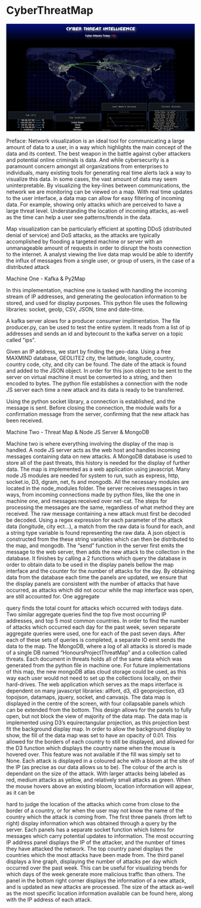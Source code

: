 # CyberThreatMap

![img](Map.png)

Preface:
Network visualization is an ideal tool for communicating a large amount of data to a user, in a way which highlights the main concept of the data and its context. The best weapon in the battle against cyber attackers and potential online criminals is data. And while cybersecurity is a paramount concern amongst all organizations from enterprises to individuals, many existing tools for generating real time alerts lack a way to visualize this data. In some cases, the vast amount of data may seem uninterpretable. By visualizing the key-lines between communications, the network we are monitoring can be viewed on a map. With real time updates to the user interface, a data map can allow for easy filtering of incoming data. For example, showing only attacks which are perceived to have a large threat level. Understanding the location of incoming attacks, as-well as the time can help a user see patterns/trends in the data.

Map visualization can be particularly efficient at spotting DDoS (distributed denial of service) and DoS attacks, as the attacks are typically accomplished by flooding a targeted machine or server with an unmanageable amount of requests in order to disrupt the hosts connection to the internet. A analyst viewing the live data map would be able to identify the influx of messages from a single user, or group of users, in the case of a distributed attack

Machine One - Kafka & Py2Map

In this implementation, machine one is tasked with handling the incoming stream of IP addresses, and generating the geolocation information to be stored, and used for display purposes. This python file uses the following libraries: socket, geoIp, CSV, JSON, time and date-time.

A kafka server alows for a producer consumer implimentation.  The file producer.py, can be used to test the entire system.  It reads from a list of ip addresses and sends an id and bytecount to the kafka server on a topic called "ips".

Given an IP address, we start by finding the geo-data. Using a free MAXMIND database, GEOLITE2 city, the latitude, longitude, country, country code, city, and city can be found. The date of the attack is found and added to the JSON object.
In order for this json object to be sent to the server on virtual machine it must be converted to a string, and then encoded to bytes. The python file establishes a connection with the node JS server each time a new attack and its data is ready to be transferred.

Using the python socket library, a connection is established, and the message is sent. Before closing the connection, the module waits for a confirmation message from the server, confirming that the new attack has been received.

Machine Two - Threat Map & Node JS Server & MongoDB

Machine two is where everything involving the display of the map is handled. A node JS server acts as the web host and handles incoming messages containing data on new attacks. A MongoDB database is used to store all of the past threats, this history is needed for the display of further data. The map is implemented as a web application using javascript.
Many node JS modules are needed for system to run, such as express, http, socket.io, D3, dgram, net, fs and mongodb. All the necessary modules are located in the node_modules folder. The server receives messages in two ways, from incoming connections made by python files, like the one in machine one, and messages received over net-cat. The steps for processing the messages are the same, regardless of what method they are received. The raw message containing a new attack must first be decoded be decoded. Using a regex expression for each parameter of the attack data (longitude, city ect...), a match from the raw data is found for each, and a string type variable is found representing the raw data. A json object is constructed from the these string variables which can then be distributed to the map, and mongodb. The “send” function in the server first emits the message to the web server, then adds the new attack to the collection in the database. It finishes by calling a 2 functions which query the database in order to obtain data to be used in the display panels bellow the map interface and the counter for the number of attacks for the day. By obtaining data from the database each time the panels are updated, we ensure that the display panels are consistent with the number of attacks that have occurred, as attacks which did not occur while the map interface was open, are still accounted for. One aggregate
   
 query finds the total count for attacks which occurred with todays date. Two similar aggregate queries find the top five most occurring IP addresses, and top 5 most common countries. In order to find the number of attacks which occurred each day for the past week, seven separate aggregate queries were used, one for each of the past seven days. After each of these sets of queries is completed, a separate IO emit sends the data to the map.
The MongoDB, where a log of all attacks is stored is made of a single DB named “HonoursProjectThreatMap” and a collection called threats. Each document in threats holds all of the same data which was generated from the python file in machine one. For future implementations of this map, the new mongoDB atlas cloud storage could be used, as this way each user would not need to set up the collections locally, on their hard-drives.
The web application which serves as the maps interface is dependent on many javascript libraries: allfont, d3, d3 geoprojection, d3 topojson, datamaps, jquery, socket, and canvasjs. The data map is displayed in the centre of the screen, with four collapsable panels which can be extended from the bottom. This design allows for the panels to fully open, but not block the view of majority of the data map. The data map is implemented using D3’s equirectangular projection, as this projection best fit the background display map. In order to allow the background display to show, the fill of the data map was set to have an opacity of 0.01. This allowed for the borders of each country to still be displayed, and allowed for the D3 function which displays the country name when the mouse is hovered over. This feature was not available if the fill was simply set to None.
Each attack is displayed in a coloured ache with a bloom at the site of the IP (as precise as our data allows us to be). The colour of the arch is dependant on the size of the attack. With larger attacks being labeled as red, medium attacks as yellow, and relatively small attacks as green. When the mouse hovers above an existing bloom, location information will appear, as it can be
 
hard to judge the location of the attacks which come from close to the border of a country, or for when the user may not know the name of the country which the attack is coming from.
The first three panels (from left to right) display information which was obtained through a query by the server. Each panels has a separate socket function which listens for messages which carry potential updates to information. The most occurring IP address panel displays the IP of the attacker, and the number of times they have attacked the network. The top country panel displays the countries which the most attacks have been made from. The third panel displays a line graph, displaying the number of attacks per day which occurred over the past week. This can be useful for visualizing trends for which days of the week generate more malicious traffic than others.
The panel in the bottom right corner displays the information of a new attack, and is updated as new attacks are processed. The size of the attack as-well as the most specific location information available can be found here, along with the IP address of each attack.


